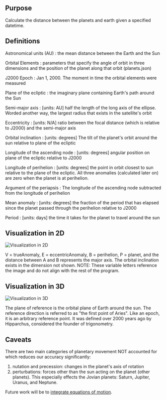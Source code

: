 ## Purpose ##
Calculate the distance between the planets and earth given a specified datetime.

## Definitions ##
Astronomical units (AU)
: the mean distance between the Earth and the Sun

Orbital Elements
: parameters that specify the angle of orbit in three dimensions and the position of the planet along that orbit (planets.json)

J2000 Epoch
: Jan 1, 2000. The moment in time the orbital elements were measured

Plane of the ecliptic
: the imaginary plane containing Earth's path around the Sun

Semi-major axis
: [units: AU] half the length of the long axis of the ellipse. Worded another way, the largest radius that exists in the satellite's orbit

Eccentricity
: [units: N/A] ratio between the focal distance (which is relative to J2000) and the semi-major axis

Orbital inclination
: [units: degrees] The tilt of the planet's orbit around the sun relative to plane of the ecliptic

Longitude of the ascending node
: [units: degrees] angular position on plane of the ecliptic relative to J2000

Longitude of perihelion
: [units: degrees] the point in orbit closest to sun relative to the plane of the ecliptic. All three anomalies (calculated later on) are zero when the planet is at perihelion.

Argument of the periapsis
: The longitude of the ascending node subtracted from the longitude of perihelion

Mean anomaly
: [units: degrees] the fraction of the period that has elapsed since the planet passed through the perihelion relative to J2000

Period
: [units: days] the time it takes for the planet to travel around the sun

## Visualization in 2D ##
![Visualization in 2D](https://cdn.britannica.com/25/5725-050-E66883FF/Anomaly-A-aphelion-B-perihelion-anomaly-orbit-C-centre-E-eccentric.jpg)

V = trueAnomaly, E = eccentricAnomaly, B = perihelion, P = planet, and the distance between A and B represents the major axis. The orbital inclination exists in the dimension not shown. NOTE: These variable letters reference the image and do not align with the rest of the program.

## Visualization in 3D ##
![Visualization in 3D](https://upload.wikimedia.org/wikipedia/commons/thumb/e/eb/Orbit1.svg/640px-Orbit1.svg.png)

The plane of reference is the orbital plane of Earth around the sun. The reference direction is referred to as "the first point of Aries". Like an epoch, it is an arbitrary reference point. It was defined over 2000 years ago by Hipparchus, considered the founder of trigonometry.

## Caveats ##
There are two main categories of planetary movement NOT accounted for which reduces our accuracy significantly:
1. nutation and precession: changes in the planet's axis of rotation
2. perturbations: forces other than the sun acting on the planet (other planets). This especially effects the Jovian planets: Saturn, Jupiter, Uranus, and Neptune.

Future work will be to [integrate equations of motion](https://phys.libretexts.org/Bookshelves/Astronomy__Cosmology/Celestial_Mechanics_(Tatum)/15%3A_Special_Perturbations/15.03%3A_The_equations_of_motion).
